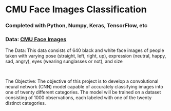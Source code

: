 # CMU Face Images Classification

### Completed with Python, Numpy, Keras, TensorFlow, etc
### Data: [CMU Face Images](https://archive.ics.uci.edu/static/public/124/cmu+face+images.zip)

The Data: This data consists of 640 black and white face images of people taken with varying pose (straight, left, right, up), expression (neutral, happy, sad, angry), eyes (wearing sunglasses or not), and size

<br>

The Objective: The objective of this project is to develop a convolutional neural network (CNN) model capable of accurately classifying images into one of twenty different categories. The model will be trained on a dataset consisting of 1000 observations, each labeled with one of the twenty distinct categories.
